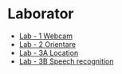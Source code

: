 # Laborator

- [Lab - 1 Webcam](https://progmobi.github.io/Laborator/lab-1/camera.html)
- [Lab - 2 Orientare](https://progmobi.github.io/Laborator/lab-2/orientare.html)
- [Lab - 3A Location](https://progmobi.github.io/Laborator/lab-3-a/location.html)
- [Lab - 3B Speech recognition](https://progmobi.github.io/Laborator/lab-3-b/speech.html)
